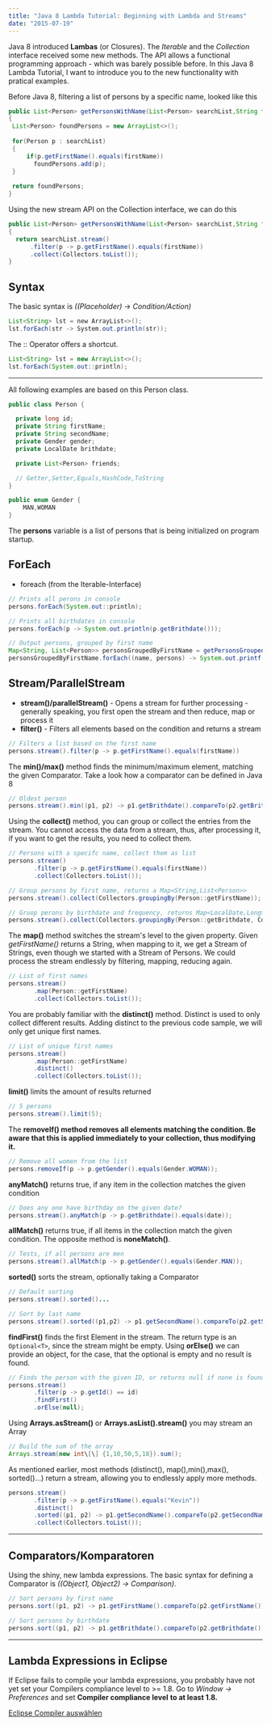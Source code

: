 ```yaml
---
title: "Java 8 Lambda Tutorial: Beginning with Lambda and Streams"
date: "2015-07-19"
---
```


Java 8 introduced **Lambas** (or Closures). The _Iterable_ and the _Collection_ interface received some new methods. The API allows a functional programming approach - which was barely possible before. In this Java 8 Lambda Tutorial, I want to introduce you to the new functionality with pratical examples.

Before Java 8, filtering a list of persons by a specific name, looked like this

```java
public List<Person> getPersonsWithName(List<Person> searchList,String firstName)
{
 List<Person> foundPersons = new ArrayList<>();
 
 for(Person p : searchList)
 {
     if(p.getFirstName().equals(firstName))
       foundPersons.add(p);
 }
 
 return foundPersons;
}
```

Using the new stream API on the Collection interface, we can do this

```java
public List<Person> getPersonsWithName(List<Person> searchList,String firstName)
{
  return searchList.stream()
      .filter(p -> p.getFirstName().equals(firstName))
      .collect(Collectors.toList());
}
```

## Syntax

The basic syntax is _((Placeholder)_ -> _Condition/Action)_

```java
List<String> lst = new ArrayList<>();
lst.forEach(str -> System.out.println(str));
```

The :: Operator offers a shortcut.

```java
List<String> lst = new ArrayList<>();
lst.forEach(System.out::println);
```

* * *

All following examples are based on this Person class.

```java
public class Person {

  private long id;
  private String firstName;
  private String secondName;
  private Gender gender;
  private LocalDate brithdate;

  private List<Person> friends;

  // Getter,Setter,Equals,HashCode,ToString
}

public enum Gender {
    MAN,WOMAN
}
```

The **persons** variable is a list of persons that is being initialized on program startup.

## ForEach

- foreach (from the Iterable-Interface)

```java
// Prints all perons in console
persons.forEach(System.out::println);

// Prints all birthdates in console
persons.forEach(p -> System.out.println(p.getBrithdate()));

// Output persons, grouped by first name
Map<String, List<Person>> personsGroupedByFirstName = getPersonsGroupedByFirstName();
personsGroupedByFirstName.forEach((name, persons) -> System.out.printf("Name: %s, Vorkomnisse: %d%n", name, persons.size()));
```

## Stream/ParallelStream

- **stream()/parallelStream()** - Opens a stream for further processing - generally speaking, you first open the stream and then reduce, map or process it
- **filter()** \- Filters all elements based on the condition and returns a stream

```java
// Filters a list based on the first name
persons.stream().filter(p -> p.getFirstName().equals(firstName))
```

The **min()/max()** method finds the minimum/maximum element, matching the given Comparator. Take a look how a comparator can be defined in Java 8

```java
// Oldest person
persons.stream().min((p1, p2) -> p1.getBrithdate().compareTo(p2.getBrithdate()))
```

Using the **collect()** method, you can group or collect the entries from the stream. You cannot access the data from a stream, thus, after processing it, if you want to get the results, you need to collect them.

```java
// Persons with a specifc name, collect them as list
persons.stream()
       .filter(p -> p.getFirstName().equals(firstName))
       .collect(Collectors.toList());

// Group persons by first name, returns a Map<String,List<Person>>
persons.stream().collect(Collectors.groupingBy(Person::getFirstName));

// Gruop perons by birthdate and frequency, returns Map<LocalDate,Long>
persons.stream().collect(Collectors.groupingBy(Person::getBrithdate, Collectors.counting()));
```

The **map()** method switches the stream's level to the given property. Given _getFirstName()_ returns a String, when mapping to it, we get a Stream of Strings, even though we started with a Stream of Persons. We could process the stream endlessly by filtering, mapping, reducing again.

```java
// List of first names 
persons.stream()
       .map(Person::getFirstName)
       .collect(Collectors.toList());
```

You are probably familiar with the **distinct()** method. Distinct is used to only collect different results. Adding distinct to the previous code sample, we will only get unique first names.

```java
// List of unique first names 
persons.stream()
       .map(Person::getFirstName)
       .distinct()
       .collect(Collectors.toList());
```

**limit()** limits the amount of results returned

```java
// 5 persons
persons.stream().limit(5);
```

The **removeIf() method removes all elements matching the condition. Be aware that this is applied immediately to your collection, thus modifying it.**

```java
// Remove all women from the list
persons.removeIf(p -> p.getGender().equals(Gender.WOMAN));
```

**anyMatch()** returns true, if any item in the collection matches the given condition

```java
// Does any one have birthday on the given date?
persons.stream().anyMatch(p -> p.getBrithdate().equals(date));
```

**allMatch()** returns true, if all items in the collection match the given condition. The opposite method is **noneMatch()**.

```java
// Tests, if all persons are men
persons.stream().allMatch(p -> p.getGender().equals(Gender.MAN));
```

**sorted()** sorts the stream, optionally taking a Comparator

```java
// Default sorting
persons.stream().sorted()...

// Sort by last name
persons.stream().sorted((p1,p2) -> p1.getSecondName().compareTo(p2.getSecondName()))...
```

**findFirst()** finds the first Element in the stream. The return type is an `Optional<T>`, since the stream might be empty. Using **orElse()** we can provide an object, for the case, that the optional is empty and no result is found.

```java
// Finds the person with the given ID, or returns null if none is found
persons.stream()
       .filter(p -> p.getId() == id)
       .findFirst()
       .orElse(null);
```

Using **Arrays.asStream()** or **Arrays.asList().stream()** you may stream an Array

```java
// Build the sum of the array
Arrays.stream(new int\[\] {1,10,50,5,18}).sum();
```

As mentioned earlier, most methods (distinct(), map(),min(),max(), sorted()...) return a stream, allowing you to endlessly apply more methods.

```java
persons.stream()
       .filter(p -> p.getFirstName().equals("Kevin"))
       .distinct()
       .sorted((p1, p2) -> p1.getSecondName().compareTo(p2.getSecondName()))
       .collect(Collectors.toList());
```

* * *

## Comparators/Komparatoren

Using the shiny, new lambda expressions. The basic syntax for defining a Comparator is _((Object1, Object2) -> Comparison)_.

```java
// Sort persons by first name
persons.sort((p1, p2) -> p1.getFirstName().compareTo(p2.getFirstName()));

// Sort persons by birthdate
persons.sort((p1, p2) -> p1.getBrithdate().compareTo(p2.getBrithdate()));
```

* * *

## Lambda Expressions in Eclipse

If Eclipse fails to compile your lambda expressions, you probably have not yet set your Compilers compliance level to >= 1.8. Go to _Window -> Preferences_ and set **Compiler compliance level** **to at least 1.8.**

[Eclipse Compiler auswählen](./eclipse-compiler-settings.png)
